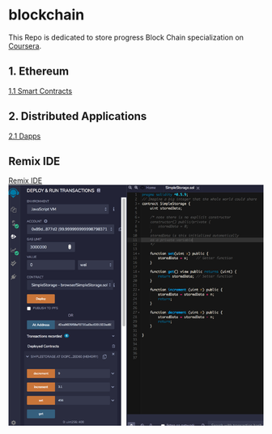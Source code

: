 # blockchain
This Repo is dedicated to store progress Block Chain specialization on [Coursera](https://www.coursera.org/specializations/blockchain).

## 1. Ethereum
[1.1 Smart Contracts](Ethereum_SmartContracts/SmartContracts.md)

## 2. Distributed Applications
[2.1 Dapps](Ethereum_SmartContracts/Dapps.md)

## Remix IDE
[Remix IDE]()
[![](Ethereum_SmartContracts/resources/scrnshot1.png)](Ethereum_SmartContracts/resources/scrnshot1.png)

